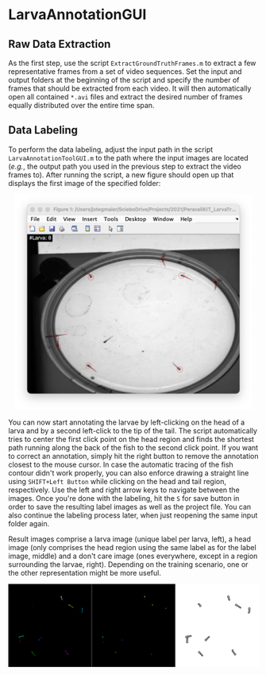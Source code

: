 # LarvaAnnotationGUI

## Raw Data Extraction
As the first step, use the script `ExtractGroundTruthFrames.m` to extract a few representative frames from a set of video sequences. Set the input and output folders at the beginning of the script and specify the number of frames that should be extracted from each video. It will then automatically open all contained `*.avi` files and extract the desired number of frames equally distributed over the entire time span.

## Data Labeling
To perform the data labeling, adjust the input path in the script `LarvaAnnotationToolGUI.m` to the path where the input images are located (*e.g.*, the output path you used in the previous step to extract the video frames to). After running the script, a new figure should open up that displays the first image of the specified folder:

<center><img src="Screenshots/LabelingGUI.png" style="width:480px;"/></center>

You can now start annotating the larvae by left-clicking on the head of a larva and by a second left-click to the tip of the tail. The script automatically tries to center the first click point on the head region and finds the shortest path running along the back of the fish to the second click point. If you want to correct an annotation, simply hit the right button to remove the annotation closest to the mouse cursor. In case the automatic tracing of the fish contour didn't work properly, you can also enforce drawing a straight line using `SHIFT+Left Button` while clicking on the head and tail region, respectively. Use the left and right arrow keys to navigate between the images. Once you're done with the labeling, hit the `S` for save button in order to save the resulting label images as well as the project file. You can also continue the labeling process later, when just reopening the same input folder again.

Result images comprise a larva image (unique label per larva, left), a head image (only comprises the head region using the same label as for the label image, middle) and a don't care image (ones everywhere, except in a region surrounding the larvae, right). Depending on the training scenario, one or the other representation might be more useful.

![Label output](Screenshots/LabelOutput.png "")